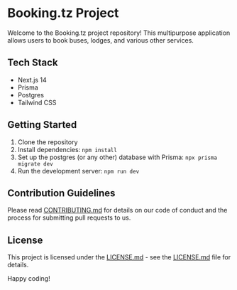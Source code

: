 # Booking.tz Project

Welcome to the Booking.tz project repository! This multipurpose application allows users to book buses, lodges, and various other services.

## Tech Stack

- Next.js 14
- Prisma
- Postgres
- Tailwind CSS

## Getting Started

1. Clone the repository
2. Install dependencies: `npm install`
3. Set up the postgres (or any other) database with Prisma: `npx prisma migrate dev`
4. Run the development server: `npm run dev`

## Contribution Guidelines

Please read [CONTRIBUTING.md](CONTRIBUTING.md) for details on our code of conduct and the process for submitting pull requests to us.

## License

This project is licensed under the [LICENSE.md](LICENSE.md) - see the [LICENSE.md](LICENSE.md) file for details.

Happy coding!
